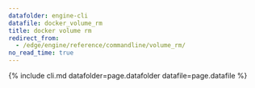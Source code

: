 ```yaml
---
datafolder: engine-cli
datafile: docker_volume_rm
title: docker volume rm
redirect_from:
  - /edge/engine/reference/commandline/volume_rm/
no_read_time: true
---
```

<!--
Sorry, but the contents of this page are automatically generated from
Docker's source code. If you want to suggest a change to the text that appears
here, you'll need to find the string by searching this repo:

https://github.com/docker/cli
-->

{% include cli.md datafolder=page.datafolder datafile=page.datafile %}
